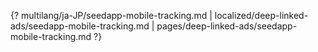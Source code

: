 {? multilang/ja-JP/seedapp-mobile-tracking.md | localized/deep-linked-ads/seedapp-mobile-tracking.md | pages/deep-linked-ads/seedapp-mobile-tracking.md ?}
